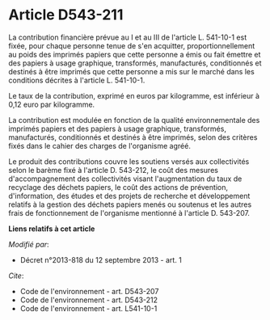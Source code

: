 # Article D543-211

La contribution financière prévue au I et au III de l'article L. 541-10-1 est fixée, pour chaque personne tenue de s'en
acquitter, proportionnellement au poids des imprimés papiers que cette personne a émis ou fait émettre et des papiers à usage
graphique, transformés, manufacturés, conditionnés et destinés à être imprimés que cette personne a mis sur le marché dans
les conditions décrites à l'article L. 541-10-1. 

Le taux de la contribution, exprimé en euros par kilogramme, est inférieur à 0,12 euro par kilogramme. 

La contribution est modulée en fonction de la qualité environnementale des imprimés papiers et des papiers à usage graphique,
transformés, manufacturés, conditionnés et destinés à être imprimés, selon des critères fixés dans le cahier des charges de
l'organisme agréé. 

Le produit des contributions couvre les soutiens versés aux collectivités selon le barème fixé à l'article D. 543-212, le
coût des mesures d'accompagnement des collectivités visant l'augmentation du taux de recyclage des déchets papiers, le coût
des actions de prévention, d'information, des études et des projets de recherche et développement relatifs à la gestion des
déchets papiers menés ou soutenus et les autres frais de fonctionnement de l'organisme mentionné à l'article D. 543-207.

**Liens relatifs à cet article**

_Modifié par_:

  - Décret n°2013-818 du 12 septembre 2013 - art. 1

_Cite_:

  - Code de l'environnement - art. D543-207
  - Code de l'environnement - art. D543-212
  - Code de l'environnement - art. L541-10-1
